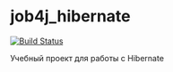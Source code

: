 # job4j_hibernate

[![Build Status](https://app.travis-ci.com/KarnaukhovKirill/job4j_hibernate.svg?branch=main)](https://app.travis-ci.com/KarnaukhovKirill/job4j_hibernate)

Учебный проект для работы с Hibernate

